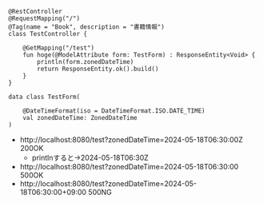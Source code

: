 ```
@RestController
@RequestMapping("/")
@Tag(name = "Book", description = "書籍情報")
class TestController {

    @GetMapping("/test")
    fun hoge(@ModelAttribute form: TestForm) : ResponseEntity<Void> {
        println(form.zonedDateTime)
        return ResponseEntity.ok().build()
    }
}

data class TestForm(

    @DateTimeFormat(iso = DateTimeFormat.ISO.DATE_TIME)
    val zonedDateTime: ZonedDateTime
)
```

* http://localhost:8080/test?zonedDateTime=2024-05-18T06:30:00Z 200OK
  * printlnすると→2024-05-18T06:30Z
* http://localhost:8080/test?zonedDateTime=2024-05-18T06:30:00 500OK
* http://localhost:8080/test?zonedDateTime=2024-05-18T06:30:00+09:00 500NG

